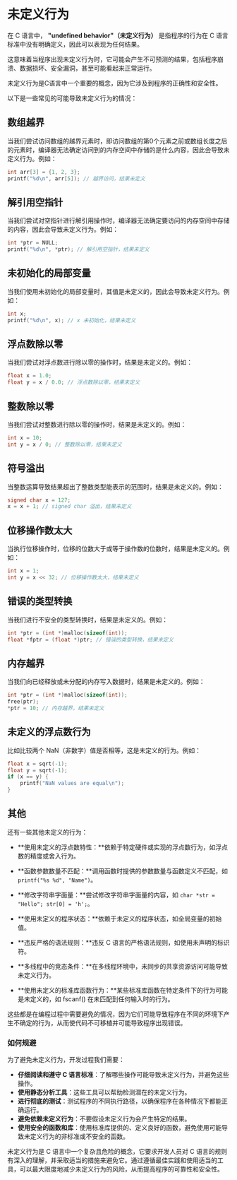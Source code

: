 # 未定义行为

在 C 语言中， **"undefined behavior"（未定义行为）** 是指程序的行为在 C 语言标准中没有明确定义，因此可以表现为任何结果。

这意味着当程序出现未定义行为时，它可能会产生不可预测的结果，包括程序崩溃、数据损坏、安全漏洞，甚至可能看起来正常运行。

未定义行为是C语言中一个重要的概念，因为它涉及到程序的正确性和安全性。

以下是一些常见的可能导致未定义行为的情况：

## 数组越界

当我们尝试访问数组的越界元素时，即访问数组的第0个元素之前或数组长度之后的元素时，编译器无法确定访问到的内存空间中存储的是什么内容，因此会导致未定义行为。例如：

```c
int arr[3] = {1, 2, 3};
printf("%d\n", arr[5]); // 越界访问，结果未定义
```

## 解引用空指针

当我们尝试对空指针进行解引用操作时，编译器无法确定要访问的内存空间中存储的内容，因此会导致未定义行为。例如：

```c
int *ptr = NULL;
printf("%d\n", *ptr); // 解引用空指针，结果未定义
```

## 未初始化的局部变量

当我们使用未初始化的局部变量时，其值是未定义的，因此会导致未定义行为。例如：

```c
int x;
printf("%d\n", x); // x 未初始化，结果未定义
```

## 浮点数除以零

当我们尝试对浮点数进行除以零的操作时，结果是未定义的。例如：

```c
float x = 1.0;
float y = x / 0.0; // 浮点数除以零，结果未定义
```

## 整数除以零

当我们尝试对整数进行除以零的操作时，结果是未定义的。例如：

```c
int x = 10;
int y = x / 0; // 整数除以零，结果未定义
```

## 符号溢出

当整数运算导致结果超出了整数类型能表示的范围时，结果是未定义的。例如：

```c
signed char x = 127;
x = x + 1; // signed char 溢出，结果未定义
```

## 位移操作数太大

当执行位移操作时，位移的位数大于或等于操作数的位数时，结果是未定义的。例如：

```c
int x = 1;
int y = x << 32; // 位移操作数太大，结果未定义
```

## 错误的类型转换

当我们进行不安全的类型转换时，结果是未定义的。例如：

```c
int *ptr = (int *)malloc(sizeof(int));
float *fptr = (float *)ptr; // 错误的类型转换，结果未定义
```

## 内存越界

当我们向已经释放或未分配的内存写入数据时，结果是未定义的。例如：

```c
int *ptr = (int *)malloc(sizeof(int));
free(ptr);
*ptr = 10; // 内存越界，结果未定义
```

## 未定义的浮点数行为

比如比较两个 NaN（非数字）值是否相等，这是未定义的行为。例如：

```c
float x = sqrt(-1);
float y = sqrt(-1);
if (x == y) {
    printf("NaN values are equal\n");
}
```

## 其他

还有一些其他未定义的行为：

- **使用未定义的浮点数特性：**依赖于特定硬件或实现的浮点数行为，如浮点数的精度或舍入行为。

- **函数参数数量不匹配：**调用函数时提供的参数数量与函数定义不匹配，如 `printf("%s %d", "Name")`。

- **修改字符串字面量：**尝试修改字符串字面量的内容，如 `char *str = "Hello"; str[0] = 'h';`。

- **使用未定义的程序状态：**依赖于未定义的程序状态，如全局变量的初始值。

- **违反严格的语法规则：**违反 C 语言的严格语法规则，如使用未声明的标识符。

- **多线程中的竞态条件：**在多线程环境中，未同步的共享资源访问可能导致未定义行为。

- **使用未定义的标准库函数行为：**某些标准库函数在特定条件下的行为可能是未定义的，如 fscanf() 在未匹配到任何输入时的行为。

这些都是在编程过程中需要避免的情况，因为它们可能导致程序在不同的环境下产生不确定的行为，从而使代码不可移植并可能导致程序出现错误。

### 如何规避

为了避免未定义行为，开发过程我们需要：

- **仔细阅读和遵守 C 语言标准**：了解哪些操作可能导致未定义行为，并避免这些操作。
- **使用静态分析工具**：这些工具可以帮助检测潜在的未定义行为。
- **进行彻底的测试**：测试程序的不同执行路径，以确保程序在各种情况下都能正确运行。
- **避免依赖未定义行为**：不要假设未定义行为会产生特定的结果。
- **使用安全的函数和库**：使用标准库提供的、定义良好的函数，避免使用可能导致未定义行为的非标准或不安全的函数。

未定义行为是 C 语言中一个复杂且危险的概念，它要求开发人员对 C 语言的规则有深入的理解，并采取适当的措施来避免它。通过遵循最佳实践和使用适当的工具，可以最大限度地减少未定义行为的风险，从而提高程序的可靠性和安全性。
